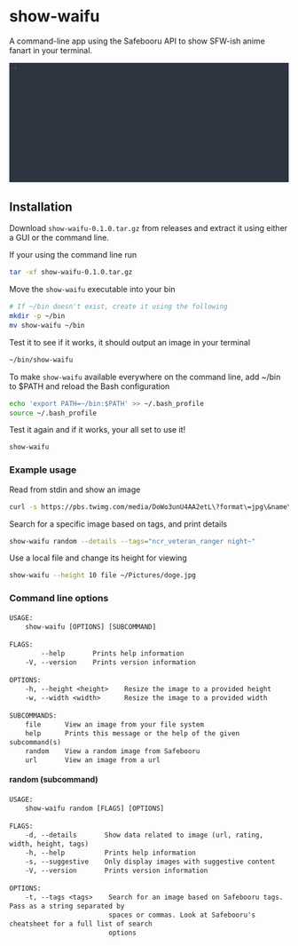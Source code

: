 # show-waifu

A command-line app using the Safebooru API to show SFW-ish anime fanart in your terminal.

![Using the CLI app to show an anime girl in a terminal](assets/showcase.gif)

## Installation

Download `show-waifu-0.1.0.tar.gz` from releases and extract it using
either a GUI or the command line.

If your using the command line run
```sh
tar -xf show-waifu-0.1.0.tar.gz
```

Move the `show-waifu` executable into your bin
```sh
# If ~/bin doesn't exist, create it using the following
mkdir -p ~/bin
mv show-waifu ~/bin
```

Test it to see if it works, it should output an image in your terminal
```sh
~/bin/show-waifu
```

To make `show-waifu` available everywhere on the command line,
add ~/bin to $PATH and reload the Bash configuration
```sh
echo 'export PATH=~/bin:$PATH' >> ~/.bash_profile
source ~/.bash_profile
```

Test it again and if it works, your all set to use it!
```sh
show-waifu
```


### Example usage

Read from stdin and show an image
```sh
curl -s https://pbs.twimg.com/media/DoWo3unU4AA2etL\?format\=jpg\&name\=large | show-waifu
```

Search for a specific image based on tags, and print details
```sh
show-waifu random --details --tags="ncr_veteran_ranger night~" 
```

Use a local file and change its height for viewing
```sh
show-waifu --height 10 file ~/Pictures/doge.jpg
```

### Command line options

```
USAGE:
    show-waifu [OPTIONS] [SUBCOMMAND]

FLAGS:
        --help       Prints help information
    -V, --version    Prints version information

OPTIONS:
    -h, --height <height>    Resize the image to a provided height
    -w, --width <width>      Resize the image to a provided width

SUBCOMMANDS:
    file      View an image from your file system
    help      Prints this message or the help of the given subcommand(s)
    random    View a random image from Safebooru
    url       View an image from a url
```

#### random (subcommand)

```
USAGE:
    show-waifu random [FLAGS] [OPTIONS]

FLAGS:
    -d, --details       Show data related to image (url, rating, width, height, tags)
    -h, --help          Prints help information
    -s, --suggestive    Only display images with suggestive content
    -V, --version       Prints version information

OPTIONS:
    -t, --tags <tags>    Search for an image based on Safebooru tags. Pass as a string separated by
                         spaces or commas. Look at Safebooru's cheatsheet for a full list of search
                         options
```